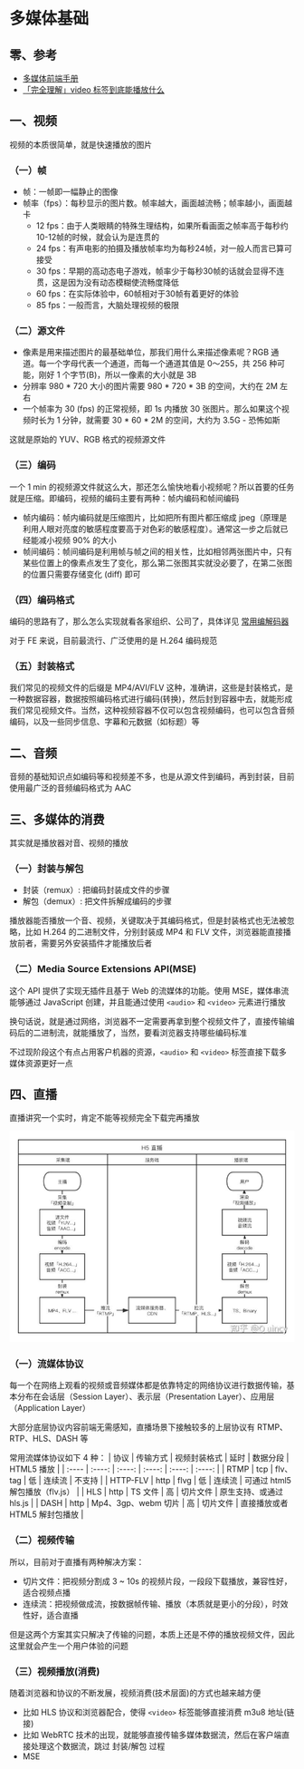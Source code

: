 # 多媒体基础

## 零、参考
* [多媒体前端手册](https://www.yuque.com/webmedia/handbook)
* [「完全理解」video 标签到底能播放什么](https://zhuanlan.zhihu.com/p/421018189)

## 一、视频
视频的本质很简单，就是快速播放的图片

### （一）帧
* 帧：一帧即一幅静止的图像
* 帧率（fps）：每秒显示的图片数。帧率越大，画面越流畅；帧率越小，画面越卡
  * 12 fps：由于人类眼睛的特殊生理结构，如果所看画面之帧率高于每秒约10-12帧的时候，就会认为是连贯的
  * 24 fps：有声电影的拍摄及播放帧率均为每秒24帧，对一般人而言已算可接受
  * 30 fps：早期的高动态电子游戏，帧率少于每秒30帧的话就会显得不连贯，这是因为没有动态模糊使流畅度降低
  * 60 fps：在实际体验中，60帧相对于30帧有着更好的体验
  * 85 fps：一般而言，大脑处理视频的极限

### （二）源文件
* 像素是用来描述图片的最基础单位，那我们用什么来描述像素呢？RGB 通道。每一个字母代表一个通道，而每一个通道其值是 0～255，共 256 种可能，刚好 1 个字节(B)，所以一像素的大小就是 3B
* 分辨率 980 * 720 大小的图片需要 980 * 720 * 3B 的空间，大约在 2M 左右
* 一个帧率为 30 (fps) 的正常视频，即 1s 内播放 30 张图片。那么如果这个视频时长为 1 分钟，就需要 30 * 60 * 2M 的空间，大约为 3.5G - 恐怖如斯

这就是原始的 YUV、RGB 格式的视频源文件

### （三）编码
一个 1 min 的视频源文件就这么大，那还怎么愉快地看小视频呢？所以首要的任务就是压缩。即编码，视频的编码主要有两种：帧内编码和帧间编码
* 帧内编码：帧内编码就是压缩图片，比如把所有图片都压缩成 jpeg（原理是利用人眼对亮度的敏感程度要高于对色彩的敏感程度）。通常这一步之后就已经能减小视频 90% 的大小
* 帧间编码：帧间编码是利用帧与帧之间的相关性，比如相邻两张图片中，只有某些位置上的像素点发生了变化，那么第二张图其实就没必要了，在第二张图的位置只需要存储变化 (diff) 即可

### （四）编码格式
编码的思路有了，那么怎么实现就看各家组织、公司了，具体详见 [常用编解码器](https://developer.mozilla.org/zh-CN/docs/Web/Media/Formats/Video_codecs#%E5%B8%B8%E7%94%A8%E7%BC%96%E8%A7%A3%E7%A0%81%E5%99%A8)

对于 FE 来说，目前最流行、广泛使用的是 H.264 编码规范
### （五）封装格式
我们常见的视频文件的后缀是 MP4/AVI/FLV 这种，准确讲，这些是封装格式，是一种数据容器，数据按照编码格式进行编码(转换)，然后封到容器中去，就能形成我们常见视频文件。当然，这种视频容器不仅可以包含视频编码，也可以包含音频编码，以及一些同步信息、字幕和元数据（如标题）等

## 二、音频
音频的基础知识点如编码等和视频差不多，也是从源文件到编码，再到封装，目前使用最广泛的音频编码格式为 AAC

## 三、多媒体的消费
其实就是播放器对音、视频的播放

### （一）封装与解包
* 封装（remux）: 把编码封装成文件的步骤
* 解包（demux）: 把文件拆解成编码的步骤

播放器能否播放一个音、视频，关键取决于其编码格式，但是封装格式也无法被忽略，比如 H.264 的二进制文件，分别封装成 MP4 和 FLV 文件，浏览器能直接播放前者，需要另外安装插件才能播放后者

### （二）Media Source Extensions API(MSE)
这个 API 提供了实现无插件且基于 Web 的流媒体的功能。使用 MSE，媒体串流能够通过 JavaScript 创建，并且能通过使用 ```<audio>``` 和 ```<video>``` 元素进行播放

换句话说，就是通过网络，浏览器不一定需要再拿到整个视频文件了，直接传输编码后的二进制流，就能播放了，当然，要看浏览器支持哪些编码标准  

不过现阶段这个有点占用客户机器的资源，```<audio>``` 和 ```<video>``` 标签直接下载多媒体资源更好一点

## 四、直播
直播讲究一个实时，肯定不能等视频完全下载完再播放

![流程](./../assets/images/WEB-API.media.base.jpg)  

### （一）流媒体协议
每一个在网络上观看的视频或音频媒体都是依靠特定的网络协议进行数据传输，基本分布在会话层（Session Layer）、表示层（Presentation Layer）、应用层（Application Layer）  

大部分底层协议内容前端无需感知，直播场景下接触较多的上层协议有 RTMP、RTP、HLS、DASH 等  

常用流媒体协议如下 4 种：
| 协议 | 传输方式 | 视频封装格式 | 延时 | 数据分段 | HTML5 播放 |
| :---- | :----: | :----: | :----: | :----: | :----: |
| RTMP | tcp | flv、tag | 低 | 连续流 | 不支持 |
| HTTP-FLV | http | flvg | 低 | 连续流 | 可通过 html5 解包播放（flv.js） |
| HLS | http | TS 文件 | 高 | 切片文件 | 原生支持、或通过hls.js |
| DASH | http | Mp4、3gp、webm 切片 | 高 | 切片文件 | 直接播放或者 HTML5 解封包播放 |

### （二）视频传输
所以，目前对于直播有两种解决方案：
* 切片文件：把视频分割成 3 ~ 10s 的视频片段，一段段下载播放，兼容性好，适合视频点播
* 连续流：把视频做成流，按数据帧传输、播放（本质就是更小的分段），时效性好，适合直播

但是这两个方案其实只解决了传输的问题，本质上还是不停的播放视频文件，因此这里就会产生一个用户体验的问题

### （三）视频播放(消费)
随着浏览器和协议的不断发展，视频消费(技术层面)的方式也越来越方便
* 比如 HLS 协议和浏览器配合，使得 ```<video>``` 标签能够直接消费 m3u8 地址(链接)
* 比如 WebRTC 技术的出现，就能够直接传输多媒体数据流，然后在客户端直接处理这个数据流，跳过 封装/解包 过程
* MSE
